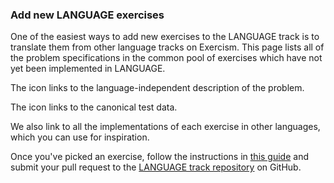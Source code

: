 ### Add new LANGUAGE exercises

One of the easiest ways to add new exercises to the LANGUAGE track is to translate them from other language tracks on Exercism. This page lists all of the problem specifications in the common pool of exercises which have not yet been implemented in LANGUAGE.

The <i style="font-size: 20px;" class="fa fa-info-circle icon-red"></i> icon links to the language-independent description of the problem.

The <i style="font-size: 20px;" class="fa fa-list icon-red"></i> icon links to the canonical test data.

We also link to all the implementations of each exercise in other languages, which you can use for inspiration.

Once you've picked an exercise, follow the instructions in [this guide][porting-guide] and submit your pull request to the [LANGUAGE track repository](REPO) on GitHub.

[porting-guide]: https://github.com/exercism/docs/tree/master/contributing-to-language-tracks/porting-an-exercise.md
